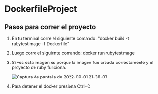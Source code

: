 # DockerfileProject

## Pasos para correr el proyecto

1. En tu terminal corre el siguiente comando: "docker build -t rubytestimage -f Dockerfile"

2. Luego corre el siguiente comando: docker run rubytestimage

3. Si ves esta imagen es porque la imagen fue creada correctamente y el proyecto de ruby funciona.

    ![Captura de pantalla de 2022-09-01 21-38-03](https://user-images.githubusercontent.com/61527863/188054398-455446d3-122b-42f0-8831-8aa38867e6e2.png)
    
4. Para detener el docker presiona Ctrl+C
